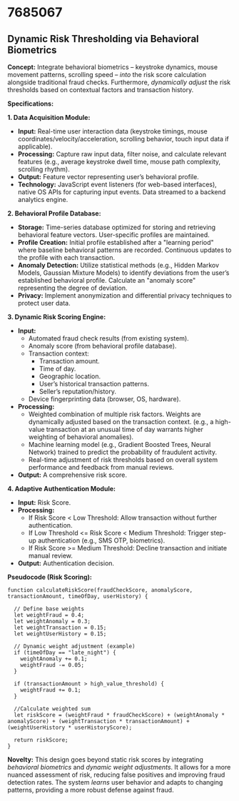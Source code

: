 # 7685067

## Dynamic Risk Thresholding via Behavioral Biometrics

**Concept:** Integrate behavioral biometrics – keystroke dynamics, mouse movement patterns, scrolling speed – *into* the risk score calculation alongside traditional fraud checks.  Furthermore, *dynamically adjust* the risk thresholds based on contextual factors and transaction history.

**Specifications:**

**1. Data Acquisition Module:**

*   **Input:** Real-time user interaction data (keystroke timings, mouse coordinates/velocity/acceleration, scrolling behavior, touch input data if applicable).
*   **Processing:** Capture raw input data, filter noise, and calculate relevant features (e.g., average keystroke dwell time, mouse path complexity, scrolling rhythm).
*   **Output:** Feature vector representing user’s behavioral profile.
*   **Technology:** JavaScript event listeners (for web-based interfaces), native OS APIs for capturing input events. Data streamed to a backend analytics engine.

**2. Behavioral Profile Database:**

*   **Storage:** Time-series database optimized for storing and retrieving behavioral feature vectors.  User-specific profiles are maintained.
*   **Profile Creation:** Initial profile established after a "learning period" where baseline behavioral patterns are recorded.  Continuous updates to the profile with each transaction.
*   **Anomaly Detection:** Utilize statistical methods (e.g., Hidden Markov Models, Gaussian Mixture Models) to identify deviations from the user’s established behavioral profile.  Calculate an "anomaly score" representing the degree of deviation.
*   **Privacy:** Implement anonymization and differential privacy techniques to protect user data.

**3. Dynamic Risk Scoring Engine:**

*   **Input:**
    *   Automated fraud check results (from existing system).
    *   Anomaly score (from behavioral profile database).
    *   Transaction context:
        *   Transaction amount.
        *   Time of day.
        *   Geographic location.
        *   User’s historical transaction patterns.
        *   Seller’s reputation/history.
    *   Device fingerprinting data (browser, OS, hardware).
*   **Processing:**
    *   Weighted combination of multiple risk factors.  Weights are dynamically adjusted based on the transaction context. (e.g., a high-value transaction at an unusual time of day warrants higher weighting of behavioral anomalies).
    *   Machine learning model (e.g., Gradient Boosted Trees, Neural Network) trained to predict the probability of fraudulent activity.
    *   Real-time adjustment of risk thresholds based on overall system performance and feedback from manual reviews.
*   **Output:**  A comprehensive risk score.

**4. Adaptive Authentication Module:**

*   **Input:** Risk Score.
*   **Processing:**
    *   If Risk Score < Low Threshold:  Allow transaction without further authentication.
    *   If Low Threshold <= Risk Score < Medium Threshold:  Trigger step-up authentication (e.g., SMS OTP, biometrics).
    *   If Risk Score >= Medium Threshold:  Decline transaction and initiate manual review.
*   **Output:** Authentication decision.

**Pseudocode (Risk Scoring):**

```
function calculateRiskScore(fraudCheckScore, anomalyScore, transactionAmount, timeOfDay, userHistory) {

  // Define base weights
  let weightFraud = 0.4;
  let weightAnomaly = 0.3;
  let weightTransaction = 0.15;
  let weightUserHistory = 0.15;

  // Dynamic weight adjustment (example)
  if (timeOfDay == "late_night") {
    weightAnomaly += 0.1;
    weightFraud -= 0.05;
  }

  if (transactionAmount > high_value_threshold) {
    weightFraud += 0.1;
  }

  //Calculate weighted sum
  let riskScore = (weightFraud * fraudCheckScore) + (weightAnomaly * anomalyScore) + (weightTransaction * transactionAmount) + (weightUserHistory * userHistoryScore);

  return riskScore;
}
```

**Novelty:** This design goes beyond static risk scores by integrating *behavioral biometrics* and *dynamic weight adjustments*. It allows for a more nuanced assessment of risk, reducing false positives and improving fraud detection rates.  The system *learns* user behavior and adapts to changing patterns, providing a more robust defense against fraud.